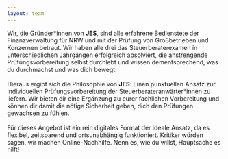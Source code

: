 ```yaml
---
layout: team
---
```


Wir, die Gründer\*innen von **JES**, sind alle erfahrene Bedienstete der Finanzverwaltung für NRW und mit der Prüfung von
Großbetrieben und Konzernen betraut. Wir haben alle drei das Steuerberaterexamen in unterschiedlichen Jahrgängen erfolgreich absolviert, die anstrengende
Prüfungsvorbereitung selbst durchlebt und wissen dementsprechend, was du durchmachst und was dich bewegt.<br /><br />
Hieraus ergibt sich die Philosophie von
**JES**: Einen punktuellen Ansatz zur individuellen Prüfungsvorbereitung der Steuerberateranwärter\*innen zu liefern. Wir bieten
dir eine Ergänzung zu eurer fachlichen Vorbereitung und können dir damit die nötige Sicherheit geben, dich den Prüfungen gewachsen zu fühlen.<br /><br />Für
dieses Angebot ist ein rein digitales Format der ideale Ansatz, da es flexibel, zeitsparend und ortsunabhängig funktioniert. Kritiker würden sagen, wir machen
Online-Nachhilfe. Nenn es, wie du willst, Hauptsache es hilft!
